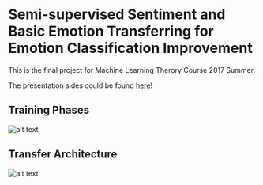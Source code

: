 # Semi-supervised Sentiment and Basic Emotion Transferring for Emotion Classification Improvement

This is the final project for Machine Learning Therory Course 2017 Summer.

The presentation sides could be found [here](https://github.com/yenhao/Machine-Learning-Course/blob/master/CNN_Emotion_Analysis/Project%20Slides.pdf)!

## Training Phases

![alt text](https://github.com/yenhao/Machine-Learning-Course/blob/master/CNN_Emotion_Analysis/Training%20Phases.png "The Training Phases")

## Transfer Architecture

![alt text](https://github.com/yenhao/Machine-Learning-Course/blob/master/CNN_Emotion_Analysis/Transfer%20Architecture.png "The Network Architure ")
